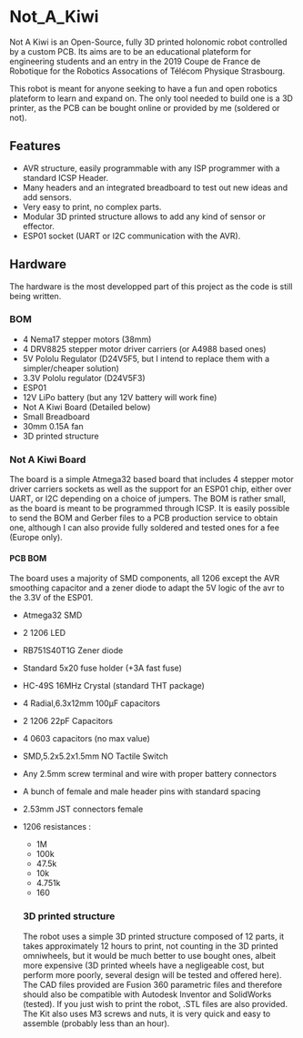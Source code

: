 # Not_A_Kiwi
Not A Kiwi is an Open-Source, fully 3D printed holonomic robot controlled by a custom PCB. Its aims are to be an educational plateform for engineering students and an entry in the 2019 Coupe de France de Robotique for the Robotics Assocations of Télécom Physique Strasbourg.

This robot is meant for anyone seeking to have a fun and open robotics plateform to learn and expand on. The only tool needed to build one is a 3D printer, as the PCB can be bought online or provided by me (soldered or not).

## Features
- AVR structure, easily programmable with any ISP programmer with a standard ICSP Header.
- Many headers and an integrated breadboard to test out new ideas and add sensors.
- Very easy to print, no complex parts.
- Modular 3D printed structure allows to add any kind of sensor or effector.
- ESP01 socket (UART or I2C communication with the AVR).

## Hardware
The hardware is the most developped part of this project as the code is still being written.

### BOM
- 4 Nema17 stepper motors (38mm)
- 4 DRV8825 stepper motor driver carriers (or A4988 based ones)
- 5V Pololu Regulator (D24V5F5, but I intend to replace them with a simpler/cheaper solution)
- 3.3V Pololu regulator (D24V5F3)
- ESP01
- 12V LiPo battery (but any 12V battery will work fine)
- Not A Kiwi Board (Detailed below)
- Small Breadboard
- 30mm 0.15A fan
- 3D printed structure

### Not A Kiwi Board
The board is a simple Atmega32 based board that includes 4 stepper motor driver carriers sockets as well as the support for an ESP01 chip, either over UART, or I2C depending on a choice of jumpers. The BOM is rather small, as the board is meant to be programmed through ICSP. It is easily possible to send the BOM and Gerber files to a PCB production service to obtain one, although I can also provide fully soldered and tested ones for a fee (Europe only).

#### PCB BOM
The board uses a majority of SMD components, all 1206 except the AVR smoothing capacitor and a zener diode to adapt the 5V logic of the avr to the 3.3V of the ESP01. 

- Atmega32 SMD
- 2 1206 LED
- RB751S40T1G Zener diode

- Standard 5x20 fuse holder (+3A fast fuse)
- HC-49S 16MHz Crystal (standard THT package)
- 4 Radial,6.3x12mm 100µF capacitors
- 2 1206 22pF Capacitors
- 4 0603 capacitors (no max value)
- SMD,5.2x5.2x1.5mm NO Tactile Switch
- Any 2.5mm screw terminal and wire with proper battery connectors
- A bunch of female and male header pins with standard spacing
- 2.53mm JST connectors female

- 1206 resistances : 
  - 1M
  - 100k 
  - 47.5k
  - 10k
  - 4.751k  
  - 160
  
  ### 3D printed structure
  
  The robot uses a simple 3D printed structure composed of 12 parts, it takes approximately 12 hours to print, not counting in the 3D printed omniwheels, but it would be much better to use bought ones, albeit more expensive (3D printed wheels have a negligeable cost, but perform more poorly, several design will be tested and offered here).
  The CAD files provided are Fusion 360 parametric files and therefore should also be compatible with Autodesk Inventor and SolidWorks (tested). If you just wish to print the robot, .STL files are also provided. The Kit also uses M3 screws and nuts, it is very quick and easy to assemble (probably less than an hour).
